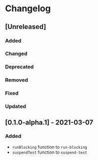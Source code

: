 # Changelog

## [Unreleased]

### Added

### Changed

### Deprecated

### Removed

### Fixed

### Updated

## [0.1.0-alpha.1] - 2021-03-07

### Added
- `runBlocking` function to `run-blocking`
- `suspendTest` function to `suspend-test`
